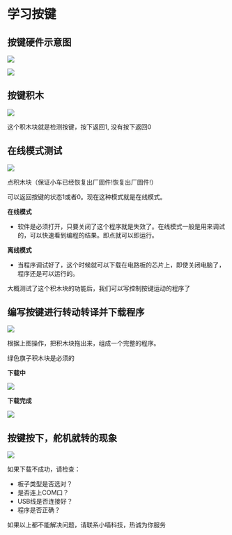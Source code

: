 # 学习按键

## 按键硬件示意图

![](./images/c08_01.png)

![](./images/c08_02.png)

## 按键积木

![](./images/c08_03.png)

这个积木块就是检测按键，按下返回1, 没有按下返回0

## 在线模式测试

![](./images/c08_04.png)


点积木块（保证小车已经恢复出厂固件!恢复出厂固件!）

可以返回按键的状态1或者0。现在这种模式就是在线模式。

**在线模式**

- 软件是必须打开，只要关闭了这个程序就是失效了。在线模式一般是用来调试的，可以快速看到编程的结果。即点就可以即运行。

**离线模式**

- 当程序调试好了，这个时候就可以下载在电路板的芯片上，即使关闭电脑了，程序还是可以运行的。

大概测试了这个积木块的功能后，我们可以写控制按键运动的程序了

## 编写按键进行转动转译并下载程序

![](./images/c08_05.png)

根据上图操作，把积木块拖出来，组成一个完整的程序。

绿色旗子积木块是必须的

**下载中**

![](./images/c05_06.png)

**下载完成**

![](./images/c05_07.png)

## 按键按下，舵机就转的现象

![](./images/c08_06.png)

如果下载不成功，请检查：

- 板子类型是否选对？
- 是否连上COM口？
- USB线是否连接好？
- 程序是否正确？

如果以上都不能解决问题，请联系小喵科技，热诚为你服务
